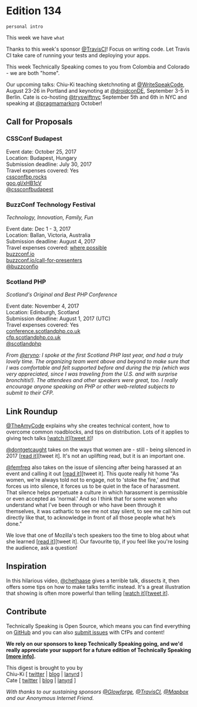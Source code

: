 # Edition 134

`personal intro`

This week we have `what`

Thanks to this week's sponsor [@TravisCI](http://twitter.com/travisci)! Focus on writing code. Let Travis CI take care of running your tests and deploying your apps.

This week Technically Speaking comes to you from Colombia and Colorado - we are both "home".

Our upcoming talks: Chiu-Ki teaching sketchnoting at [@WriteSpeakCode](https://twitter.com/WriteSpeakCode/status/882998404326072320), August 23-26 in Portland and keynoting at [@droidconDE](https://twitter.com/droidconDE/status/886944841036423169), September 3-5 in Berlin. Cate is co-hosting [@tryswiftnyc](http://twitter.com/tryswiftnyc) September 5th and 6th in NYC and speaking at [@pragmamarkorg](http://twitter.com/pragmamarkorg) October!


## Call for Proposals

### CSSConf Budapest

Event date: October 25, 2017  
Location: Budapest, Hungary  
Submission deadline: July 30, 2017  
Travel expenses covered: Yes  
[cssconfbp.rocks](http://cssconfbp.rocks)  
[goo.gl/xHB1cV](https://goo.gl/xHB1cV)  
[@cssconfbudapest](https://twitter.com/cssconfbudapest)  


### BuzzConf Technology Festival
*Technology, Innovation, Family, Fun*

Event date: Dec 1 - 3, 2017  
Location: Ballan, Victoria, Australia  
Submission deadline: August 4, 2017  
Travel expenses covered: [where possible](https://github.com/catehstn/technically-speaking/issues/433)  
[buzzconf.io](https://buzzconf.io)  
[buzzconf.io/call-for-presenters](https://buzzconf.io/call-for-presenters)  
[@buzzconfio](https://twitter.com/buzzconfio)


### Scotland PHP
*Scotland's Original and Best PHP Conference*

Event date: November 4, 2017  
Location: Edinburgh, Scotland  
Submission deadline: August 1, 2017 (UTC)  
Travel expenses covered: Yes  
[conference.scotlandphp.co.uk](https://conference.scotlandphp.co.uk/)  
[cfp.scotlandphp.co.uk](https://cfp.scotlandphp.co.uk/)  
[@scotlandphp](https://twitter.com/scotlandphp)  

*From [@eryno](https://twitter.com/eryno): I spoke at the first Scotland PHP last year, and had a truly lovely time. The organizing team went above and beyond to make sure that I was comfortable and felt supported before and during the trip (which was very appreciated, since I was traveling from the U.S. and with surprise bronchitis!). The attendees and other speakers were great, too. I really encourage anyone speaking on PHP or other web-related subjects to submit to their CFP.*

## Link Roundup

[@TheAmyCode](https://twitter.com/TheAmyCode) explains why she creates technical content, how to overcome common roadblocks, and tips on distribution. Lots of it applies to giving tech talks [[watch it](https://www.youtube.com/watch?v=5gO7uldK7Ag)][[tweet it](https://twitter.com/home?status=Creating%20Technical%20Content%20by%20%40TheAmyCode%20https%3A//www.youtube.com/watch?v=5gO7uldK7Ag%20via%20%40techspeakdigest)]!

[@dontgetcaught](http://twitter.com/dontgetcaught) takes on the ways that women are - still - being silenced in 2017 [[read it](http://eloquentwoman.blogspot.com.co/2017/07/same-as-it-ever-was-we-dont-want-to.html)][tweet it]. It's not an uplifting read, but it is an important one.

[@femfreq](http://twitter.com/femfreq) also takes on the issue of silencing after being harassed at an event and calling it out [[read it](https://www.polygon.com/platform/amp/features/2017/6/27/15880582/anita-sarkeesian-garbage-human-vidcon-interview)][tweet it]. This quote really hit home "As women, we're always told not to engage, not to 'stoke the fire,' and that forces us into silence, it forces us to be quiet in the face of harassment. That silence helps perpetuate a culture in which harassment is permissible or even accepted as 'normal.' And so I think that for some women who understand what I’ve been through or who have been through it themselves, it was cathartic to see me not stay silent, to see me call him out directly like that, to acknowledge in front of all those people what he’s done."

We love that one of Mozilla's tech speakers too the time to blog about what she learned [[read it](http://gloriadwomoh.me/blog/lessons-talk-coaching-session/)][tweet it]. Our favourite tip, if you feel like you're losing the audience, ask a question!

## Inspiration

In this hilarious video, [@chethaase](https://twitter.com/chethaase) gives a terrible talk, dissects it, then offers some tips on how to make talks terrific instead. It's a great illustration that showing is often more powerful than telling
[[watch it](https://www.youtube.com/watch?v=osVpqz10UP8)][[tweet it](https://twitter.com/home?status=Top%20Tips%20for%20Terrible%20Tech%20Talks%20by%20%40chethaase%20by%20https%3A//www.youtube.com/watch?v=osVpqz10UP8%20via%20%40techspeakdigest)].


## Contribute

Technically Speaking is Open Source, which means you can find everything on [GitHub](https://github.com/catehstn/technically-speaking/) and you can also [submit issues](https://github.com/catehstn/technically-speaking/issues/new) with CfPs and content!

**We rely on our sponsors to keep Technically Speaking going, and we'd really appreciate your support for a future edition of Technically Speaking [[more info](http://www.techspeak.email/sponsorship/)].**  


This digest is brought to you by  
Chiu-Ki [ [twitter](https://twitter.com/chiuki) | [blog](http://blog.sqisland.com/) | [lanyrd](http://lanyrd.com/profile/chiuki/) ]  
Cate [ [twitter](https://twitter.com/catehstn) | [blog](http://www.cate.blog/) | [lanyrd](http://lanyrd.com/profile/catehstn/) ]

*With thanks to our sustaining sponsors [@Glowforge](http://twitter.com/glowforge), [@TravisCI](http://twitter.com/travisci), [@Mapbox](http://twitter.com/mapbox) and our Anonymous Internet Friend.*
